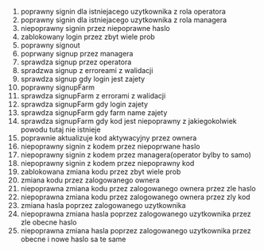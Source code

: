 1. poprawny signin dla istniejacego uzytkownika z rola operatora
2. poprawny signin dla istniejacego uzytkownika z rola managera
3. niepoprawny signin przez niepoprawne haslo
4. zablokowany login przez zbyt wiele prob
5. poprawny signout
6. poprwany signup przez managera
7. sprawdza signup przez operatora
8. spradzwa signup z erroreami z walidacji
9. sprawdza signup gdy login jest zajety
10. poprawny signupFarm
11. sprawdza signupFarm z errorami z walidacji
12. sprawdza signupFarm gdy login zajety
13. sprawdza signupFarm gdy farm name zajety
14. sprawdza signupFarm gdy kod jest niepoprawny z jakiegokolwiek powodu tutaj nie istnieje
15. poprawnie aktualizuje kod aktywacyjny przez ownera
16. niepoprawny signin z kodem przez niepoprwane haslo
17. niepoprawny signin z kodem przez managera(operator bylby to samo)
18. niepoprawny signin z kodem przez niepoprawny kod
19. zablokowana zmiana kodu przez zbyt wiele prob
20. zmiana kodu przez zalogowanego ownera
21. niepoprawna zmiana kodu przez zalogowanego ownera przez zle haslo
22. niepoprawna zmiana kodu przez zalogowanego ownera przez zly kod
23. zmiana hasla poprzez zalogowanego uzytkownika
24. niepoprawna zmiana hasla poprzez zalogowanego uzytkownika przez zle obecne haslo
25. niepoprawna zmiana hasla poprzez zalogowanego uzytkownika przez obecne i nowe haslo sa te same
